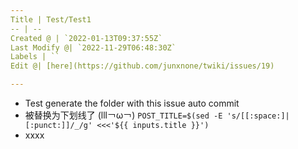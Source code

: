 ```yaml
---
Title | Test/Test1
-- | --
Created @ | `2022-01-13T09:37:55Z`
Last Modify @| `2022-11-29T06:48:30Z`
Labels | ``
Edit @| [here](https://github.com/junxnone/twiki/issues/19)

---
```

- Test generate the folder with this issue auto commit
- 被替换为下划线了 (lll￢ω￢)  `POST_TITLE=$(sed -E 's/[[:space:]|[:punct:]]/_/g' <<<'${{ inputs.title }}')`
- xxxx
